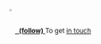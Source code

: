 <div align="left">
    <p><a href="https://twitter.com/sshahzaib/"><img alt="Twitter @sshahzaiib" align="center" width="2%" src="https://image.flaticon.com/icons/png/512/23/23931.png" />&nbsp;<small> <strong>(follow)</strong> </a>To get <a href="https://shahzaib.netlify.app" target="_blank"> in touch</a></small></p>

</div>
